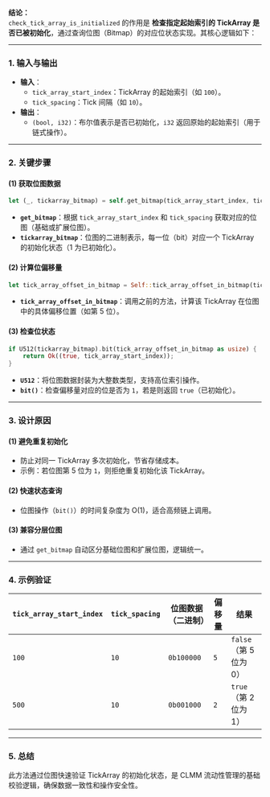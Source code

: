 **结论：**  
`check_tick_array_is_initialized` 的作用是 **检查指定起始索引的 TickArray 是否已被初始化**，通过查询位图（Bitmap）的对应位状态实现。其核心逻辑如下：

---

### **1. 输入与输出**
- **输入**：  
  - `tick_array_start_index`：TickArray 的起始索引（如 `100`）。  
  - `tick_spacing`：Tick 间隔（如 `10`）。  
- **输出**：  
  - `(bool, i32)`：布尔值表示是否已初始化，`i32` 返回原始的起始索引（用于链式操作）。  

---

### **2. 关键步骤**
#### **(1) 获取位图数据**
```rust
let (_, tickarray_bitmap) = self.get_bitmap(tick_array_start_index, tick_spacing)?;
```
- **`get_bitmap`**：根据 `tick_array_start_index` 和 `tick_spacing` 获取对应的位图（基础或扩展位图）。  
- **`tickarray_bitmap`**：位图的二进制表示，每一位（bit）对应一个 TickArray 的初始化状态（1 为已初始化）。  

#### **(2) 计算位偏移量**
```rust
let tick_array_offset_in_bitmap = Self::tick_array_offset_in_bitmap(tick_array_start_index, tick_spacing);
```
- **`tick_array_offset_in_bitmap`**：调用之前的方法，计算该 TickArray 在位图中的具体偏移位置（如第 5 位）。  

#### **(3) 检查位状态**
```rust
if U512(tickarray_bitmap).bit(tick_array_offset_in_bitmap as usize) {
    return Ok((true, tick_array_start_index));
}
```
- **`U512`**：将位图数据封装为大整数类型，支持高位索引操作。  
- **`bit()`**：检查偏移量对应的位是否为 `1`，若是则返回 `true`（已初始化）。  

---

### **3. 设计原因**
#### **(1) 避免重复初始化**
- 防止对同一 TickArray 多次初始化，节省存储成本。  
- 示例：若位图第 5 位为 `1`，则拒绝重复初始化该 TickArray。  

#### **(2) 快速状态查询**
- 位图操作（`bit()`）的时间复杂度为 O(1)，适合高频链上调用。  

#### **(3) 兼容分层位图**
- 通过 `get_bitmap` 自动区分基础位图和扩展位图，逻辑统一。  

---

### **4. 示例验证**
| `tick_array_start_index` | `tick_spacing` | 位图数据（二进制） | 偏移量 | 结果  |  
|--------------------------|----------------|--------------------|--------|-------|  
| `100`                    | `10`           | `0b100000`         | `5`    | `false`（第 5 位为 0） |  
| `500`                    | `10`           | `0b001000`         | `2`    | `true`（第 2 位为 1）  |  

---

### **5. 总结**
此方法通过位图快速验证 TickArray 的初始化状态，是 CLMM 流动性管理的基础校验逻辑，确保数据一致性和操作安全性。
